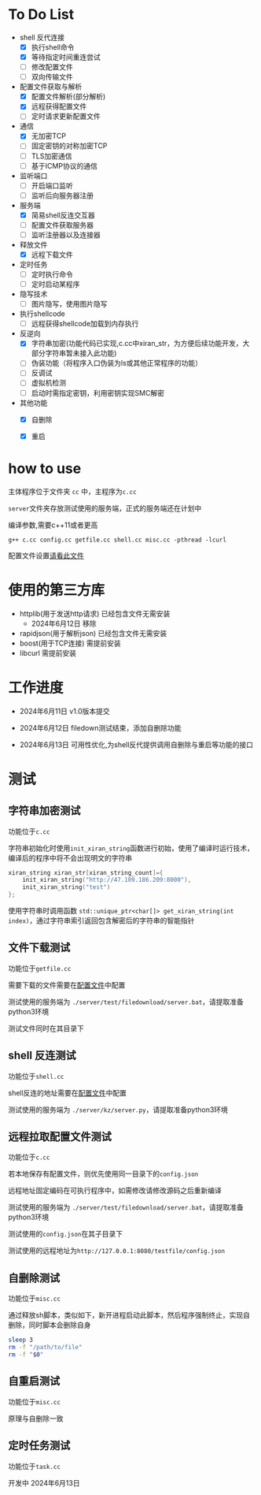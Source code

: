 # To Do List
- shell 反代连接
    - [x] 执行shell命令
    - [x] 等待指定时间重连尝试
    - [ ] 修改配置文件
    - [ ] 双向传输文件
  
- 配置文件获取与解析
    - [x] 配置文件解析(部分解析) 
    - [x] 远程获得配置文件
    - [ ] 定时请求更新配置文件

- 通信
    - [x] 无加密TCP
    - [ ] 固定密钥的对称加密TCP
    - [ ] TLS加密通信
    - [ ] 基于ICMP协议的通信

- 监听端口
    - [ ] 开启端口监听
    - [ ] 监听后向服务器注册

- 服务端
    - [x] 简易shell反连交互器
    - [ ] 配置文件获取服务器
    - [ ] 监听注册器以及连接器

- 释放文件
    - [x] 远程下载文件

- 定时任务
    - [ ] 定时执行命令
    - [ ] 定时启动某程序

- 隐写技术
    - [ ] 图片隐写，使用图片隐写

- 执行shellcode
    - [ ] 远程获得shellcode加载到内存执行

- 反逆向
    - [x] 字符串加密(功能代码已实现,c.cc中xiran_str，为方便后续功能开发，大部分字符串暂未接入此功能)
    - [ ] 伪装功能（将程序入口伪装为ls或其他正常程序的功能）
    - [ ] 反调试
    - [ ] 虚拟机检测
    - [ ] 启动时需指定密钥，利用密钥实现SMC解密

- 其他功能
    - [x] 自删除
    - [x] 重启

  
# how to use

主体程序位于文件夹 `cc` 中，主程序为`c.cc`

`server`文件夹存放测试使用的服务端，正式的服务端还在计划中

编译参数,需要c++11或者更高

```shell
g++ c.cc config.cc getfile.cc shell.cc misc.cc -pthread -lcurl
```

配置文件设置[请看此文件](./配置文件设计.md)

# 使用的第三方库

- httplib(用于发送http请求) 已经包含文件无需安装
  - 2024年6月12日 移除
- rapidjson(用于解析json) 已经包含文件无需安装
- boost(用于TCP连接) 需提前安装
- libcurl 需提前安装

# 工作进度

- 2024年6月11日 v1.0版本提交

- 2024年6月12日 filedown测试结束，添加自删除功能

- 2024年6月13日 可用性优化,为shell反代提供调用自删除与重启等功能的接口

# 测试

## 字符串加密测试

功能位于`c.cc`

字符串初始化时使用`init_xiran_string`函数进行初始，使用了编译时运行技术，编译后的程序中将不会出现明文的字符串

```cpp
xiran_string xiran_str[xiran_string_count]={
    init_xiran_string("http://47.109.186.209:8000"),
    init_xiran_string("test")
};
```

使用字符串时调用函数 `std::unique_ptr<char[]> get_xiran_string(int index)`，通过字符串索引返回包含解密后的字符串的智能指针

## 文件下载测试

功能位于`getfile.cc`

需要下载的文件需要在[配置文件](./配置文件设计.md)中配置

测试使用的服务端为 `./server/test/filedownload/server.bat`，请提取准备python3环境

测试文件同时在其目录下

## shell 反连测试

功能位于`shell.cc`

shell反连的地址需要在[配置文件](./配置文件设计.md)中配置

测试使用的服务端为 `./server/kz/server.py`，请提取准备python3环境

## 远程拉取配置文件测试

功能位于`c.cc`

若本地保存有配置文件，则优先使用同一目录下的`config.json`

远程地址固定编码在可执行程序中，如需修改请修改源码之后重新编译

测试使用的服务端为 `./server/test/filedownload/server.bat`，请提取准备python3环境

测试使用的`config.json`在其子目录下

测试使用的远程地址为`http://127.0.0.1:8080/testfile/config.json`

## 自删除测试

功能位于`misc.cc`

通过释放sh脚本，类似如下，新开进程启动此脚本，然后程序强制终止，实现自删除，同时脚本会删除自身

```bash
sleep 3
rm -f "/path/to/file"
rm -f "$0"
```

## 自重启测试
功能位于`misc.cc`

原理与自删除一致

## 定时任务测试
功能位于`task.cc`

开发中 2024年6月13日